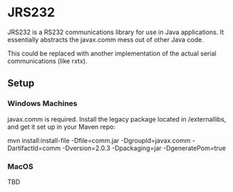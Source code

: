 # JRS232

JRS232 is a RS232 communications library for use in Java applications. It essentially abstracts the 
javax.comm mess out of other Java code.  

This could be replaced with another implementation of the actual serial communications (like rxtx).

## Setup

### Windows Machines

javax.comm is required. Install the legacy package located in /externallibs, and get it set up in your 
Maven repo:

mvn install:install-file -Dfile=comm.jar -DgroupId=javax.comm -DartifactId=comm -Dversion=2.0.3 -Dpackaging=jar -DgeneratePom=true 


### MacOS

TBD

